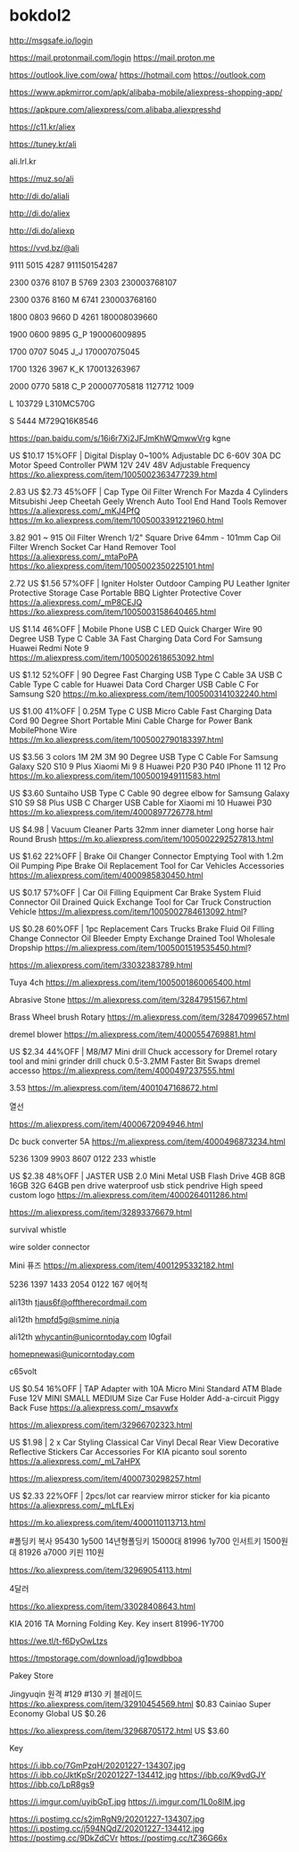 # bokdol2



http://msgsafe.io/login

https://mail.protonmail.com/login
https://mail.proton.me

https://outlook.live.com/owa/
https://hotmail.com
https://outlook.com

https://www.apkmirror.com/apk/alibaba-mobile/aliexpress-shopping-app/

https://apkpure.com/aliexpress/com.alibaba.aliexpresshd







https://c11.kr/aliex


https://tuney.kr/ali


ali.lrl.kr


https://muz.so/ali


http://di.do/aliali


http://di.do/aliex


http://di.do/aliexp






https://vvd.bz/@ali


9111 5015 4287
911150154287

2300 0376 8107
B 5769 2303
230003768107


2300 0376 8160
M 6741
230003768160


1800 0803 9660
D 4261
180008039660

1900 0600 9895
G_P
190006009895

1700 0707 5045
J_J
170007075045

1700 1326 3967
K_K
170013263967

2000 0770 5818
C_P
200007705818
1127712
1009

L
103729
L310MC570G

S
5444
M729Q16K8546


https://pan.baidu.com/s/16i6r7Xj2JFJmKhWQmwwVrg
kgne




US $10.17  15%OFF | Digital Display 0~100% Adjustable DC 6-60V 30A DC Motor Speed Controller PWM 12V 24V 48V Adjustable Frequency
https://ko.aliexpress.com/item/1005002363477239.html



2.83
US $2.73  45%OFF | Cap Type Oil Filter Wrench For Mazda 4 Cylinders Mitsubishi Jeep Cheetah Geely Wrench Auto Tool End Hand Tools Remover
https://a.aliexpress.com/_mKJ4PfQ
https://m.ko.aliexpress.com/item/1005003391221960.html


3.82
901 ~ 915 Oil Filter Wrench 1/2" Square Drive  64mm - 101mm Cap Oil Filter Wrench Socket Car Hand Remover Tool
https://a.aliexpress.com/_mtaPoPA
https://ko.aliexpress.com/item/1005002350225101.html

2.72
US $1.56  57%OFF | Igniter Holster Outdoor Camping PU Leather Igniter Protective Storage Case Portable BBQ Lighter Protective Cover
https://a.aliexpress.com/_mP8CEJQ
https://ko.aliexpress.com/item/1005003158640465.html






US $1.14  46%OFF | Mobile Phone USB C LED Quick Charger Wire 90 Degree USB Type C Cable 3A Fast Charging Data Cord For Samsung Huawei Redmi Note 9
https://m.aliexpress.com/item/1005002618653092.html

US $1.12  52%OFF | 90 Degree Fast Charging USB Type C Cable 3A USB C Cable Type C cable for Huawei Data Cord Charger USB Cable C For Samsung S20
https://m.ko.aliexpress.com/item/1005003141032240.html


US $1.00  41%OFF | 0.25M Type C USB Micro Cable Fast Charging Data Cord 90 Degree Short Portable Mini Cable Charge for Power Bank MobilePhone Wire
https://m.ko.aliexpress.com/item/1005002790183397.html


US $3.56
3 colors 1M 2M 3M 90 Degree USB Type C Cable For Samsung Galaxy S20 S10 9 Plus Xiaomi Mi 9 8 Huawei P20 P30 P40 IPhone 11 12 Pro
https://m.ko.aliexpress.com/item/1005001949111583.html


US $3.60
Suntaiho USB Type C Cable 90 degree elbow for Samsung Galaxy S10 S9 S8 Plus USB C Charger USB Cable for Xiaomi mi 10 Huawei P30
https://m.ko.aliexpress.com/item/4000897726778.html








US $4.98 | Vacuum Cleaner Parts 32mm inner diameter Long horse hair Round Brush
https://m.ko.aliexpress.com/item/1005002292527813.html













US $1.62  22%OFF | Brake Oil Changer Connector Emptying Tool with 1.2m Oil Pumping Pipe Brake Oil Replacement Tool for Car Vehicles Accessories
https://m.aliexpress.com/item/4000985830450.html


US $0.17  57%OFF | Car Oil Filling Equipment Car Brake System Fluid Connector Oil Drained Quick Exchange Tool for Car Truck Construction Vehicle
https://m.aliexpress.com/item/1005002784613092.html?


US $0.28  60%OFF | 1pc Replacement Cars Trucks Brake Fluid Oil Filling Change  Connector Oil Bleeder Empty Exchange Drained Tool Wholesale Dropship
https://m.aliexpress.com/item/1005001519535450.html?














https://m.aliexpress.com/item/33032383789.html









Tuya 4ch
https://m.aliexpress.com/item/1005001860065400.html



Abrasive Stone 
https://m.aliexpress.com/item/32847951567.html

Brass Wheel brush Rotary 
https://m.aliexpress.com/item/32847099657.html






dremel blower
https://m.aliexpress.com/item/4000554769881.html

US $2.34  44%OFF | M8/M7  Mini drill Chuck accessory for Dremel rotary tool and mini grinder drill chuck  0.5-3.2MM Faster Bit Swaps dremel accesso
https://m.aliexpress.com/item/4000497237555.html

3.53
https://m.aliexpress.com/item/4001047168672.html


열선

https://m.aliexpress.com/item/4000672094946.html

Dc buck converter 5A
https://m.aliexpress.com/item/4000496873234.html



5236 1309 9903 8607 0122 233 whistle


US $2.38  48%OFF | JASTER USB 2.0 Mini Metal USB Flash Drive  4GB 8GB 16GB 32G 64GB pen drive waterproof usb stick pendrive High speed custom logo
https://m.aliexpress.com/item/4000264011286.html

https://m.aliexpress.com/item/32893376679.html

survival whistle

wire solder connector





Mini 퓨즈
https://m.aliexpress.com/item/4001295332182.html

5236 1397 1433 2054 0122 167 에어척






ali13th
tjaus6f@offtherecordmail.com















ali12th
hmpfd5g@smime.ninja

ali12th
whycantin@unicorntoday.com
l0gfail








homepnewasi@unicorntoday.com


c65volt




US $0.54  16%OFF | TAP Adapter with 10A Micro Mini Standard ATM Blade Fuse 12V MINI SMALL MEDIUM Size Car Fuse Holder Add-a-circuit Piggy Back Fuse
https://a.aliexpress.com/_msavwfx

https://m.aliexpress.com/item/32966702323.html



US $1.98 | 2 x Car Styling Classical Car Vinyl Decal Rear View Decorative Reflective Stickers Car Accessories For KIA picanto soul sorento
https://a.aliexpress.com/_mL7aHPX

https://m.aliexpress.com/item/4000730298257.html



US $2.33  22%OFF | 2pcs/lot car rearview mirror sticker for kia picanto
https://a.aliexpress.com/_mLfLExj

https://m.ko.aliexpress.com/item/4000110113713.html











#폴딩키 복사
95430 1y500 14년형폴딩키 15000대
81996 1y700 인서트키 1500원대
81926 a7000 키핀 110원



https://ko.aliexpress.com/item/32969054113.html

4달러

https://ko.aliexpress.com/item/33028408643.html






KIA 2016 TA Morning Folding Key. Key insert 81996-1Y700

https://we.tl/t-f6DyOwLtzs

https://tmpstorage.com/download/jg1pwdbboa



Pakey Store

Jingyuqin 원격 #129 #130 키 블레이드 
https://ko.aliexpress.com/item/32910454569.html
$0.83
Cainiao Super Economy Global US $0.26

https://ko.aliexpress.com/item/32968705172.html
US $3.60













Key


https://i.ibb.co/7GmPzqH/20201227-134307.jpg
https://i.ibb.co/JktKpSr/20201227-134412.jpg
https://ibb.co/K9vdGJY
https://ibb.co/LpR8gs9


https://i.imgur.com/uyibGpT.jpg
https://i.imgur.com/1L0o8lM.jpg


https://i.postimg.cc/s2jmRgN9/20201227-134307.jpg
https://i.postimg.cc/j594NQdZ/20201227-134412.jpg
https://postimg.cc/9DkZdCVr
https://postimg.cc/tZ36G66x
